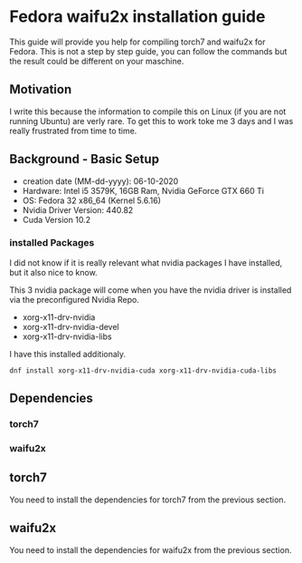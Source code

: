 # Fedora waifu2x installation guide

This guide will provide you help for compiling torch7 and waifu2x for Fedora. This is not a step by step guide, you can follow the commands but the result could be different on your maschine. 

## Motivation

I write this because the information to compile this on Linux (if you are not running Ubuntu) are verly rare. To get this to work toke me 3 days and I was really frustrated from time to time.

## Background - Basic Setup

- creation date (MM-dd-yyyy): 06-10-2020
- Hardware: Intel i5 3579K, 16GB Ram, Nvidia GeForce GTX 660 Ti
- OS: Fedora 32 x86_64 (Kernel 5.6.16)
- Nvidia Driver Version: 440.82
- Cuda Version 10.2

### installed Packages

I did not know if it is really relevant what nvidia packages I have installed, but it also nice to know.

This 3 nvidia package will come when you have the nvidia driver is installed via the preconfigured Nvidia Repo.

- xorg-x11-drv-nvidia
- xorg-x11-drv-nvidia-devel
- xorg-x11-drv-nvidia-libs

I have this installed additionaly.

`dnf install xorg-x11-drv-nvidia-cuda xorg-x11-drv-nvidia-cuda-libs`

## Dependencies

### torch7

### waifu2x

## torch7

You need to install the dependencies for torch7 from the previous section.

## waifu2x

You need to install the dependencies for waifu2x from the previous section.
